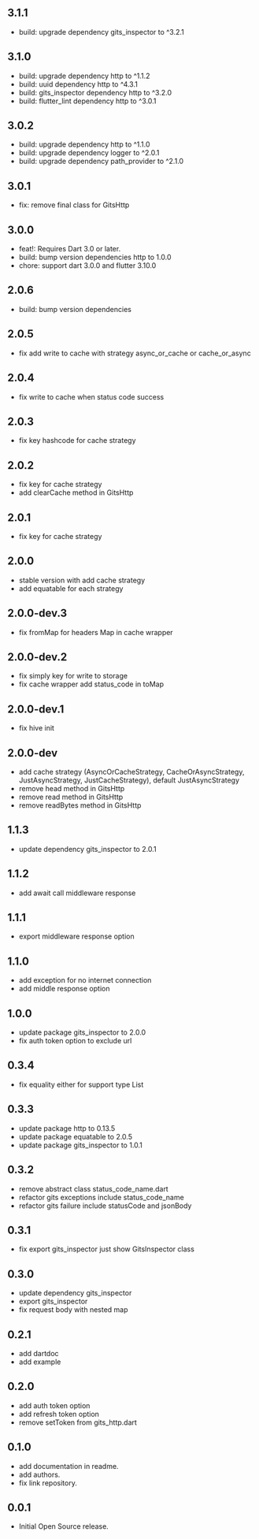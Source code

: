 ## 3.1.1

- build: upgrade dependency gits_inspector to ^3.2.1

## 3.1.0

- build: upgrade dependency http to ^1.1.2
- build: uuid dependency http to ^4.3.1
- build: gits_inspector dependency http to ^3.2.0
- build: flutter_lint dependency http to ^3.0.1

## 3.0.2

- build: upgrade dependency http to ^1.1.0
- build: upgrade dependency logger to ^2.0.1
- build: upgrade dependency path_provider to ^2.1.0

## 3.0.1

- fix: remove final class for GitsHttp

## 3.0.0

- feat!: Requires Dart 3.0 or later.
- build: bump version dependencies http to 1.0.0
- chore: support dart 3.0.0 and flutter 3.10.0

## 2.0.6

- build: bump version dependencies

## 2.0.5

- fix add write to cache with strategy async_or_cache or cache_or_async

## 2.0.4

- fix write to cache when status code success

## 2.0.3

- fix key hashcode for cache strategy

## 2.0.2

- fix key for cache strategy
- add clearCache method in GitsHttp

## 2.0.1

- fix key for cache strategy

## 2.0.0

- stable version with add cache strategy
- add equatable for each strategy

## 2.0.0-dev.3

- fix fromMap for headers Map in cache wrapper

## 2.0.0-dev.2

- fix simply key for write to storage
- fix cache wrapper add status_code in toMap

## 2.0.0-dev.1

- fix hive init

## 2.0.0-dev

- add cache strategy (AsyncOrCacheStrategy, CacheOrAsyncStrategy, JustAsyncStrategy, JustCacheStrategy), default JustAsyncStrategy
- remove head method in GitsHttp
- remove read method in GitsHttp
- remove readBytes method in GitsHttp

## 1.1.3

- update dependency gits_inspector to 2.0.1

## 1.1.2

- add await call middleware response

## 1.1.1

- export middleware response option

## 1.1.0

- add exception for no internet connection
- add middle response option

## 1.0.0

- update package gits_inspector to 2.0.0
- fix auth token option to exclude url

## 0.3.4

- fix equality either for support type List

## 0.3.3

- update package http to 0.13.5
- update package equatable to 2.0.5
- update package gits_inspector to 1.0.1

## 0.3.2

- remove abstract class status_code_name.dart
- refactor gits exceptions include status_code_name
- refactor gits failure include statusCode and jsonBody

## 0.3.1

- fix export gits_inspector just show GitsInspector class

## 0.3.0

- update dependency gits_inspector
- export gits_inspector
- fix request body with nested map

## 0.2.1

- add dartdoc
- add example

## 0.2.0

- add auth token option
- add refresh token option
- remove setToken from gits_http.dart

## 0.1.0

- add documentation in readme.
- add authors.
- fix link repository.

## 0.0.1

- Initial Open Source release.
